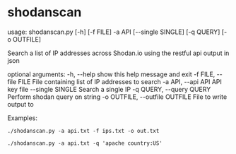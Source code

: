 # shodanscan

usage: shodanscan.py [-h] [-f FILE] -a API [--single SINGLE] [-q QUERY]
                     [-o OUTFILE]

Search a list of IP addresses across Shodan.io using the restful api output in json

optional arguments:
  -h, --help            show this help message and exit
  -f FILE, --file FILE  File containing list of IP addresses to search
  -a API, --api API     API key file
  --single SINGLE       Search a single IP
  -q QUERY, --query QUERY
                        Perform shodan query on string
  -o OUTFILE, --outfile OUTFILE
                        File to write output to


Examples:

`./shodanscan.py -a api.txt -f ips.txt -o out.txt`

`./shodanscan.py -a api.txt -q 'apache country:US'`
